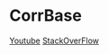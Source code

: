 # CorrBase


[Youtube](https://www.youtube.com/channel/UC0OMKRKPbPb0mIMHwCabDMA)
[StackOverFlow](https://stackoverflow.com/users/16716151/corrbase) 
